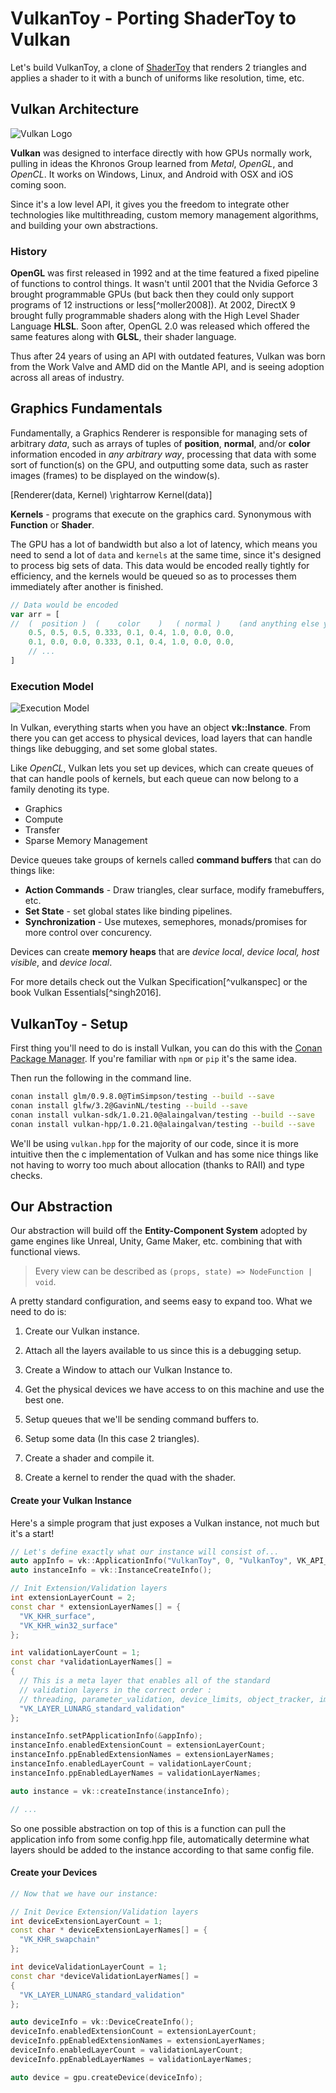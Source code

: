 # VulkanToy - Porting ShaderToy to Vulkan

Let's build VulkanToy, a clone of [ShaderToy](http://shadertoy.com) that renders 2 triangles and applies a shader to it with a bunch of uniforms like resolution, time, etc.

## Vulkan Architecture

![Vulkan Logo](https://libcinder.org/static/images/notes/vulkan/Vulkan_Mar15.svg)

**Vulkan** was designed to interface directly with how GPUs normally work, pulling in ideas the Khronos Group learned from *Metal*, *OpenGL*, and *OpenCL*. It works on Windows, Linux, and Android with OSX and iOS coming soon.

Since it's a low level API, it gives you the freedom to integrate other technologies like multithreading, custom memory management algorithms, and building your own abstractions. 

### History

**OpenGL** was first released in 1992 and at the time featured a fixed pipeline of functions to control things. It wasn't until 2001 that the Nvidia Geforce 3 brought programmable GPUs (but back then they could only support programs of 12 instructions or less[^moller2008]). At 2002, DirectX 9 brought fully programmable shaders along with the High Level Shader Language **HLSL**. Soon after, OpenGL 2.0 was released which offered the same features along with **GLSL**, their shader language.

Thus after 24 years of using an API with outdated features, Vulkan was born from the Work Valve and AMD did on the Mantle API, and is seeing adoption across all areas of industry. 

## Graphics Fundamentals

Fundamentally, a Graphics Renderer is responsible for managing sets of arbitrary *data*, such as arrays of tuples of **position**, **normal**, and/or **color** information encoded in *any arbitrary way*, processing that data with some sort of function(s) on the GPU, and outputting some data, such as raster images (frames) to be displayed on the window(s).

\[Renderer(data, Kernel) \rightarrow Kernel(data)\]

**Kernels** - programs that execute on the graphics card. Synonymous with **Function** or **Shader**.

The GPU has a lot of bandwidth but also a lot of latency, which means you need to send a lot of `data` and `kernels` at the same time, since it's designed to process big sets of data. This data would be encoded really tightly for efficiency, and the kernels would be queued so as to processes them immediately after another is finished. 

```js
// Data would be encoded
var arr = [
//  (  position )  (    color    )   ( normal )    (and anything else you want)
    0.5, 0.5, 0.5, 0.333, 0.1, 0.4, 1.0, 0.0, 0.0,
    0.1, 0.0, 0.0, 0.333, 0.1, 0.4, 1.0, 0.0, 0.0,
    // ...
]
```

### Execution Model

![Execution Model]()

In Vulkan, everything starts when you have an object **vk::Instance**. From there you can get access to physical devices, load layers that can handle things like debugging, and set some global states. 

Like *OpenCL*, Vulkan lets you set up devices, which can create queues of that can handle pools of kernels, but each queue can now belong to a family denoting its type. 

- Graphics
- Compute
- Transfer
- Sparse Memory Management

Device queues take groups of kernels called **command buffers** that can do things like: 

- **Action Commands** - Draw triangles, clear surface, modify framebuffers, etc.
- **Set State** - set global states like binding pipelines.
- **Synchronization** - Use mutexes, semephores, monads/promises for more control over concurency. 

Devices can create **memory heaps** that are *device local*, *device local, host visible*, and *device local*. 

For more details check out the Vulkan Specification[^vulkanspec] or the book Vulkan Essentials[^singh2016]. 

## VulkanToy - Setup

First thing you'll need to do is install Vulkan, you can do this with the [Conan Package Manager](http://conan.io/). If you're familiar with `npm` or `pip` it's the same idea.

Then run the following in the command line.

```bash
conan install glm/0.9.8.0@TimSimpson/testing --build --save
conan install glfw/3.2@GavinNL/testing --build --save
conan install vulkan-sdk/1.0.21.0@alaingalvan/testing --build --save
conan install vulkan-hpp/1.0.21.0@alaingalvan/testing --build --save
```

We'll be using `vulkan.hpp` for the majority of our code, since it is more intuitive then the c implementation of Vulkan and has some nice things like not having to worry too much about allocation (thanks to RAII) and type checks.

##  Our Abstraction

Our abstraction will build off the **Entity-Component System** adopted by game engines like Unreal, Unity, Game Maker, etc. combining that with functional views. 

> Every view can be described as `(props, state) => NodeFunction | void`. 

A pretty standard configuration, and seems easy to expand too. What we need to do is:

1. Create our Vulkan instance.

2. Attach all the layers available to us since this is a debugging setup.

3. Create a Window to attach our Vulkan Instance to.

4. Get the physical devices we have access to on this machine and use the best one.

5. Setup queues that we'll be sending command buffers to. 

6. Setup some data (In this case 2 triangles).

7. Create a shader and compile it.

8. Create a kernel to render the quad with the shader.


#### Create your Vulkan Instance

Here's a simple program that just exposes a Vulkan instance, not much but it's a start!

```cpp
// Let's define exactly what our instance will consist of...
auto appInfo = vk::ApplicationInfo("VulkanToy", 0, "VulkanToy", VK_API_VERSION_1_0, VK_API_VERSION_1_0);
auto instanceInfo = vk::InstanceCreateInfo();

// Init Extension/Validation layers
int extensionLayerCount = 2;
const char * extensionLayerNames[] = {
  "VK_KHR_surface",
  "VK_KHR_win32_surface"
};

int validationLayerCount = 1;
const char *validationLayerNames[] =
{
  // This is a meta layer that enables all of the standard
  // validation layers in the correct order :
  // threading, parameter_validation, device_limits, object_tracker, image, core_validation, swapchain, and unique_objects
  "VK_LAYER_LUNARG_standard_validation"
};

instanceInfo.setPApplicationInfo(&appInfo);
instanceInfo.enabledExtensionCount = extensionLayerCount;
instanceInfo.ppEnabledExtensionNames = extensionLayerNames;
instanceInfo.enabledLayerCount = validationLayerCount;
instanceInfo.ppEnabledLayerNames = validationLayerNames;

auto instance = vk::createInstance(instanceInfo);

// ...
```

So one possible abstraction on top of this is a function can pull the application info from some config.hpp file, automatically determine what layers should be added to the instance according to that same config file.

#### Create your Devices

```cpp
// Now that we have our instance:

// Init Device Extension/Validation layers
int deviceExtensionLayerCount = 1;
const char * deviceExtensionLayerNames[] = {
  "VK_KHR_swapchain"
};

int deviceValidationLayerCount = 1;
const char *deviceValidationLayerNames[] =
{
  "VK_LAYER_LUNARG_standard_validation"
};

auto deviceInfo = vk::DeviceCreateInfo();
deviceInfo.enabledExtensionCount = extensionLayerCount;
deviceInfo.ppEnabledExtensionNames = extensionLayerNames;
deviceInfo.enabledLayerCount = validationLayerCount;
deviceInfo.ppEnabledLayerNames = validationLayerNames;

auto device = gpu.createDevice(deviceInfo);

```